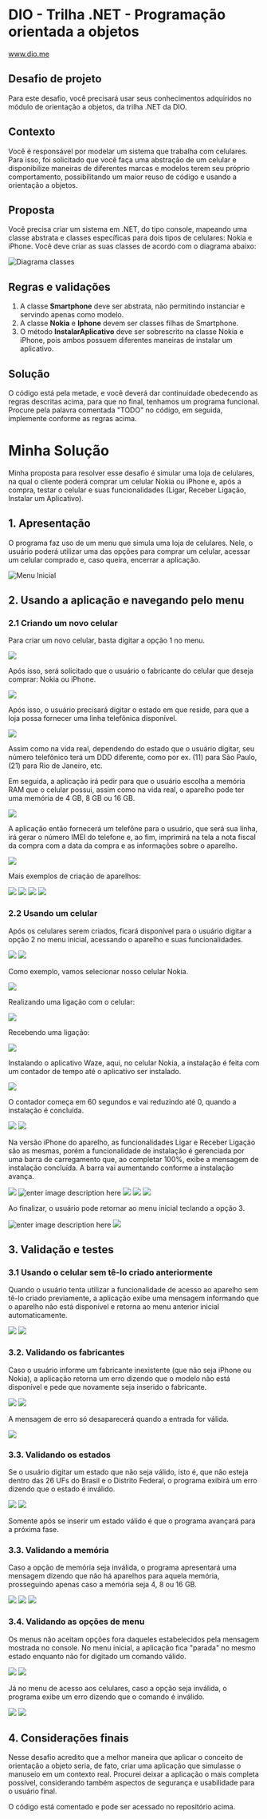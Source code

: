 # DIO - Trilha .NET - Programação orientada a objetos
www.dio.me

## Desafio de projeto
Para este desafio, você precisará usar seus conhecimentos adquiridos no módulo de orientação a objetos, da trilha .NET da DIO.

## Contexto
Você é responsável por modelar um sistema que trabalha com celulares. Para isso, foi solicitado que você faça uma abstração de um celular e disponibilize maneiras de diferentes marcas e modelos terem seu próprio comportamento, possibilitando um maior reuso de código e usando a orientação a objetos.

## Proposta
Você precisa criar um sistema em .NET, do tipo console, mapeando uma classe abstrata e classes específicas para dois tipos de celulares: Nokia e iPhone. 
Você deve criar as suas classes de acordo com o diagrama abaixo:

![Diagrama classes](Imagens/diagrama.png)

## Regras e validações
1. A classe **Smartphone** deve ser abstrata, não permitindo instanciar e servindo apenas como modelo.
2. A classe **Nokia** e **Iphone** devem ser classes filhas de Smartphone.
3. O método **InstalarAplicativo** deve ser sobrescrito na classe Nokia e iPhone, pois ambos possuem diferentes maneiras de instalar um aplicativo.

## Solução
O código está pela metade, e você deverá dar continuidade obedecendo as regras descritas acima, para que no final, tenhamos um programa funcional. Procure pela palavra comentada "TODO" no código, em seguida, implemente conforme as regras acima.


# Minha Solução
Minha proposta para resolver esse desafio é simular uma loja de celulares, na qual o cliente poderá comprar um celular Nokia ou iPhone e, após a compra, testar o celular e suas funcionalidades (Ligar, Receber Ligação, Instalar um Aplicativo).

## 1. Apresentação
O programa faz uso de um menu que simula uma loja de celulares. Nele, o usuário poderá utilizar uma das opções para comprar um celular, acessar um celular comprado e, caso queira, encerrar a aplicação.

![Menu Inicial](https://imgur.com/HiPCuxq.png)

## 2. Usando a aplicação e navegando pelo menu
### 2.1 Criando um novo celular
Para criar um novo celular, basta digitar a opção 1 no menu.

![](https://imgur.com/D9tkmp7.png)

Após isso, será solicitado que o usuário o fabricante do celular que deseja comprar: Nokia ou iPhone.

![](https://imgur.com/L7ADZcC.png)

Após isso, o usuário precisará digitar o estado em que reside, para que a loja possa fornecer uma linha telefônica disponível.

![](https://imgur.com/ojha5Rl.png)

Assim como na vida real, dependendo do estado que o usuário digitar, seu número telefônico terá um DDD diferente, como por ex. (11) para São Paulo, (21) para Rio de Janeiro, etc.

Em seguida, a aplicação irá pedir para que o usuário escolha a memória RAM que o celular possui, assim como na vida real, o aparelho pode ter uma memória de 4 GB, 8 GB ou 16 GB.

![](https://imgur.com/vBsfHUL.png)

A aplicação então fornecerá um telefône para o usuário, que será sua linha, irá gerar o número IMEI do telefone e, ao fim, imprimirá na tela a nota fiscal da compra com a data da compra e as informações sobre o aparelho.

![](https://imgur.com/UIjqFJi.png)

Mais exemplos de criação de aparelhos:

![](https://imgur.com/ZSYmYVA.png)
![](https://imgur.com/DqqXJIt.png)
![](https://imgur.com/gPmTUhl.png)
![](https://imgur.com/DhHcLqL.png)


### 2.2 Usando um celular
Após os celulares serem criados, ficará disponível para o usuário digitar a opção 2 no menu inicial, acessando o aparelho e suas funcionalidades.

![](https://imgur.com/NkSU20B.png)
![](https://imgur.com/E2yVvxS.png)

Como exemplo, vamos selecionar nosso celular Nokia.

![](https://imgur.com/hCrnPHC.png)

Realizando uma ligação com o celular:

![](https://imgur.com/KbmaOGh.png)

Recebendo uma ligação:

![](https://imgur.com/0odQcJ4.png)

Instalando o aplicativo Waze, aqui, no celular Nokia, a instalação é feita com um contador de tempo até o aplicativo ser instalado.

![](https://imgur.com/3i0tpl6.png)

O contador começa em 60 segundos e vai reduzindo até 0, quando a instalação é concluída.


![](https://imgur.com/IqaeK5a.png)
![](https://imgur.com/B3WpJwm.png)

Na versão iPhone do aparelho, as funcionalidades Ligar e Receber Ligação são as mesmas, porém a funcionalidade de instalação é gerenciada por uma barra de carregamento que, ao completar 100%, exibe a mensagem de instalação concluída. A barra vai aumentando conforme a instalação avança.


![](https://imgur.com/Sdnh9Pm.png)
![enter image description here](https://imgur.com/iVtMaEt.png)
![](https://imgur.com/xlANdad.png)
![](https://imgur.com/naUx2cm.png)
![](https://imgur.com/fDGEsht.png)

Ao finalizar, o usuário pode retornar ao menu inicial teclando a opção 3.

![enter image description here](https://imgur.com/Zq4Ln6j.png)
![](https://imgur.com/BnUqDJ7.png)


## 3. Validação e testes
### 3.1 Usando o celular sem tê-lo criado anteriormente
Quando o usuário tenta utilizar a funcionalidade de acesso ao aparelho sem tê-lo criado previamente, a aplicação exibe uma mensagem informando que o aparelho não está disponível e retorna ao menu anterior inicial automaticamente.

![](https://imgur.com/0uQ35Au.png)
![](https://imgur.com/xjMnA7X.png)

### 3.2. Validando os fabricantes
Caso o usuário informe um fabricante inexistente (que não seja iPhone ou Nokia), a aplicação retorna um erro dizendo que o modelo não está disponível e pede que novamente seja inserido o fabricante.

![](https://imgur.com/NxWWZcC.png)
![](https://imgur.com/wmPz0zy.png)

A mensagem de erro só desaparecerá quando a entrada for válida.

![](https://imgur.com/HqZ2g6m.png)

### 3.3. Validando os estados
Se o usuário digitar um estado que não seja válido, isto é, que não esteja dentro das 26 UFs do Brasil e o Distrito Federal, o programa exibirá um erro dizendo que o estado é inválido.

![](https://imgur.com/6HQ3eGQ.png)
![](https://imgur.com/zL5kor2.png)

Somente após se inserir um estado válido é que o programa avançará para a próxima fase.
### 3.3. Validando a memória
Caso a opção de memória seja inválida, o programa apresentará uma mensagem dizendo que não há aparelhos para aquela memória, prosseguindo apenas caso a memória seja 4, 8 ou 16 GB.

![](https://imgur.com/d6YkqH3.png)
![](https://imgur.com/TSnCBon.png)
![](https://imgur.com/2YnQipZ.png)

### 3.4. Validando as opções de menu
Os menus não aceitam opções fora daqueles estabelecidos pela mensagem mostrada no console. No menu inicial, a aplicação fica "parada" no mesmo estado enquanto não for digitado um comando válido.

![](https://imgur.com/tXMW3FA.png)
![](https://imgur.com/fVZgWZo.png)

Já no menu de acesso aos celulares, caso a opção seja inválida, o programa exibe um erro dizendo que o comando é inválido.

![](https://imgur.com/kGTApuP.png)
![](https://imgur.com/c0HoGUt.png)

## 4. Considerações finais
Nesse desafio acredito que a melhor maneira que aplicar o conceito de orientação a objeto seria, de fato, criar uma aplicação que simulasse o manuseio em um contexto real. Procurei deixar a aplicação o mais completa possível, considerando também aspectos de segurança e usabilidade para o usuário final. 

O código está comentado e pode ser acessado no repositório acima.
